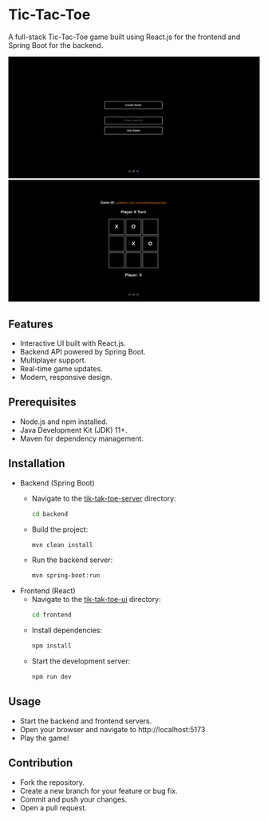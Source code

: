 # Tic-Tac-Toe
A full-stack Tic-Tac-Toe game built using React.js for the frontend and Spring Boot for the backend.

<img src="./images/menu.png">
<img src="./images/game.png">

## Features
- Interactive UI built with React.js.
- Backend API powered by Spring Boot.
- Multiplayer support.
- Real-time game updates.
- Modern, responsive design.
## Prerequisites
- Node.js and npm installed.
- Java Development Kit (JDK) 11+.
- Maven for dependency management.
## Installation
- Backend (Spring Boot)
  - Navigate to the [tik-tak-toe-server](tik-tak-toe-server) directory:

    ``` bash
    cd backend
    ```
  - Build the project:
    ``` bash
    mvn clean install
    ```
  - Run the backend server:
    ``` bash
    mvn spring-boot:run
    ```
- Frontend (React)
  - Navigate to the [tik-tak-toe-ui](tik-tak-toe-ui) directory:
    ``` bash
    cd frontend
    ```
  - Install dependencies:
    ``` bash
    npm install
    ```
  - Start the development server:
    ``` bash
    npm run dev
    ```
## Usage
- Start the backend and frontend servers.
- Open your browser and navigate to http://localhost:5173 
- Play the game!
## Contribution
- Fork the repository.
- Create a new branch for your feature or bug fix.
- Commit and push your changes.
- Open a pull request.

